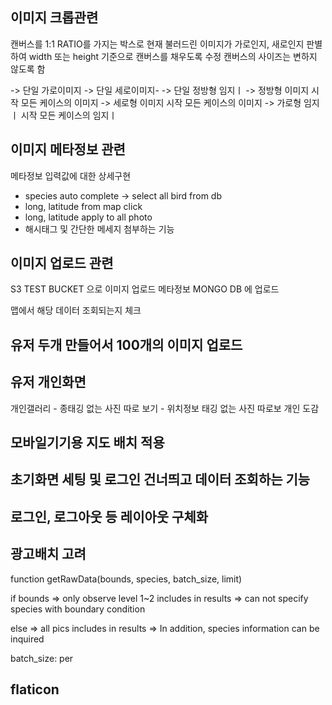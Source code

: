 ## 이미지 크롭관련


캔버스를 1:1 RATIO를 가지는 박스로 
현재 불러드린 이미지가 가로인지, 새로인지 판별하여 width 또는 height 기준으로 캔버스를 채우도록 수정
캔버스의 사이즈는 변하지 않도록 함 

-> 단일 가로이미지
-> 단일 세로이미지-
-> 단일 정방형 임지ㅣ
-> 정방형 이미지 시작 모든 케이스의 이미지
-> 세로형 이미지 시작 모든 케이스의 이미지
-> 가로형 임지ㅣ 시작 모든 케이스의 임지ㅣ


## 이미지 메타정보 관련

메타정보 입력값에 대한 상세구현

- species auto complete -> select all bird from db
- long, latitude from map click
- long, latitude apply to all photo
- 해시태그 및 간단한 메세지 첨부하는 기능

## 이미지 업로드 관련

S3 TEST BUCKET 으로 이미지 업로드
메타정보 MONGO DB 에 업로드

맵에서 해당 데이터 조회되는지 체크

## 유저 두개 만들어서 100개의 이미지 업로드

## 유저 개인화면

개인갤러리
    - 종태깅 없는 사진 따로 보기
    - 위치정보 태깅 없는 사진 따로보
개인 도감

## 모바일기기용 지도 배치 적용

## 초기화면 세팅 및 로그인 건너띄고 데이터 조회하는 기능 

## 로그인, 로그아웃 등 레이아웃 구체화

## 광고배치 고려

function getRawData(bounds, species, batch_size, limit)

if bounds => only observe level 1~2 includes in results
          => can not specify species with boundary condition

else      => all pics includes in results
          => In addition, species information can be inquired

batch_size: per


## flaticon

<i class="fi fi-rr-exclamation"></i>
<i class="fi fi-rr-eye-crossed"></i>

<i class="fi fi-rr-thumbs-up"></i>
<i class="fi fi-rr-trash"></i>

<i class="fa-regular fa-book"></i>
<i class="fa-regular fa-circle-info"></i>